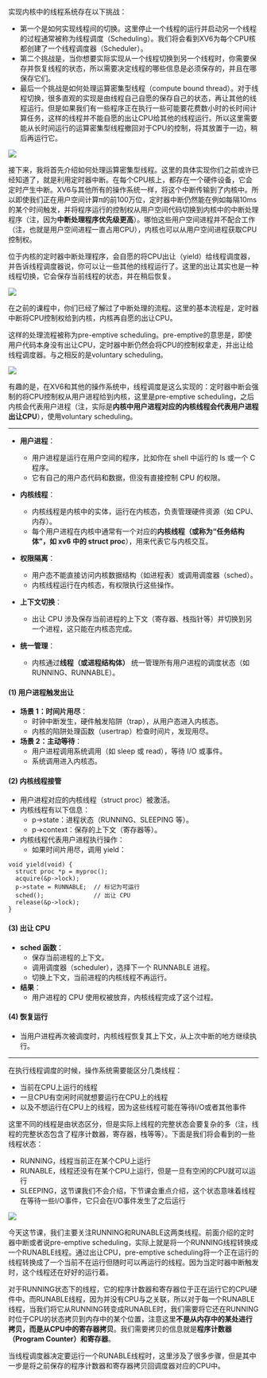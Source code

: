 实现内核中的线程系统存在以下挑战：

- 第一个是如何实现线程间的切换。这里停止一个线程的运行并启动另一个线程的过程通常被称为线程调度（Scheduling）。我们将会看到XV6为每个CPU核都创建了一个线程调度器（Scheduler）。
- 第二个挑战是，当你想要实际实现从一个线程切换到另一个线程时，你需要保存并恢复线程的状态，所以需要决定线程的哪些信息是必须保存的，并且在哪保存它们。
- 最后一个挑战是如何处理运算密集型线程（compute bound thread）。对于线程切换，很多直观的实现是由线程自己自愿的保存自己的状态，再让其他的线程运行。但是如果我们有一些程序正在执行一些可能要花费数小时的长时间计算任务，这样的线程并不能自愿的出让CPU给其他的线程运行。所以这里需要能从长时间运行的运算密集型线程撤回对于CPU的控制，将其放置于一边，稍后再运行它。

[![](https://github.com/huihongxiao/MIT6.S081/raw/master/.gitbook/assets/image%20(748).png)](https://github.com/huihongxiao/MIT6.S081/blob/master/.gitbook/assets/image%20\(748\).png)

接下来，我将首先介绍如何处理运算密集型线程。这里的具体实现你们之前或许已经知道了，就是利用定时器中断。在每个CPU核上，都存在一个硬件设备，它会定时产生中断。XV6与其他所有的操作系统一样，将这个中断传输到了内核中。所以即使我们正在用户空间计算π的前100万位，定时器中断仍然能在例如每隔10ms的某个时间触发，并将程序运行的控制权从用户空间代码切换到内核中的中断处理程序（注，因为**中断处理程序优先级更高**）。哪怕这些用户空间进程并不配合工作（注，也就是用户空间进程一直占用CPU），内核也可以从用户空间进程获取CPU控制权。

位于内核的定时器中断处理程序，会自愿的将CPU出让（yield）给线程调度器，并告诉线程调度器说，你可以让一些其他的线程运行了。这里的出让其实也是一种线程切换，它会保存当前线程的状态，并在稍后恢复。

[![](https://github.com/huihongxiao/MIT6.S081/raw/master/.gitbook/assets/image%20(686).png)](https://github.com/huihongxiao/MIT6.S081/blob/master/.gitbook/assets/image%20\(686\).png)

在之前的课程中，你们已经了解过了中断处理的流程。这里的基本流程是，定时器中断将CPU控制权给到内核，内核再自愿的出让CPU。

这样的处理流程被称为pre-emptive scheduling。pre-emptive的意思是，即使用户代码本身没有出让CPU，定时器中断仍然会将CPU的控制权拿走，并出让给线程调度器。与之相反的是voluntary scheduling。

[![](https://github.com/huihongxiao/MIT6.S081/raw/master/.gitbook/assets/image%20(751).png)](https://github.com/huihongxiao/MIT6.S081/blob/master/.gitbook/assets/image%20\(751\).png)

有趣的是，在XV6和其他的操作系统中，线程调度是这么实现的：定时器中断会强制的将CPU控制权从用户进程给到内核，这里是pre-emptive scheduling，之后内核会代表用户进程（注，实际是**内核中用户进程对应的内核线程会代表用户进程出让CPU**），使用voluntary scheduling。

---
- **用户进程**：
    - 用户进程是运行在用户空间的程序，比如你在 shell 中运行的 ls 或一个 C 程序。
    - 它有自己的用户态代码和数据，但没有直接控制 CPU 的权限。
- **内核线程**：
    - 内核线程是内核中的实体，运行在内核态，负责管理硬件资源（如 CPU、内存）。
    - 每个用户进程在内核中通常有一个对应的**内核线程（或称为“任务结构体”，如 xv6 中的 struct proc**），用来代表它与内核交互。

- **权限隔离**：
    - 用户态不能直接访问内核数据结构（如进程表）或调用调度器（sched）。
    - 内核线程运行在内核态，有权限执行这些操作。
- **上下文切换**：
    - 出让 CPU 涉及保存当前进程的上下文（寄存器、栈指针等）并切换到另一个进程，这只能在内核态完成。
- **统一管理**：
    - 内核通过**线程（或进程结构体）** 统一管理所有用户进程的调度状态（如 RUNNING、RUNNABLE）。
#### (1) 用户进程触发出让

- **场景 1：时间片用尽**：
    - 时钟中断发生，硬件触发陷阱（trap），从用户态进入内核态。
    - 内核的陷阱处理函数（usertrap）检查时间片，发现用尽。
- **场景 2：主动等待**：
    - 用户进程调用系统调用（如 sleep 或 read），等待 I/O 或事件。
    - 系统调用进入内核态。

#### (2) 内核线程接管

- 用户进程对应的内核线程（struct proc）被激活。
- 内核线程有以下信息：
    - p->state：进程状态（RUNNING、SLEEPING 等）。
    - p->context：保存的上下文（寄存器等）。
- 内核线程代表用户进程执行操作：
    - 如果时间片用尽，调用 yield：
```
void yield(void) {
  struct proc *p = myproc();
  acquire(&p->lock);
  p->state = RUNNABLE;  // 标记为可运行
  sched();              // 出让 CPU
  release(&p->lock);
}
```
#### (3) 出让 CPU

- **sched 函数**：
    - 保存当前进程的上下文。
    - 调用调度器（scheduler），选择下一个 RUNNABLE 进程。
    - 切换上下文，当前进程的内核线程不再运行。
- **结果**：
    - 用户进程的 CPU 使用权被放弃，内核线程完成了这个过程。

#### (4) 恢复运行

- 当用户进程再次被调度时，内核线程恢复其上下文，从上次中断的地方继续执行。
---

在执行线程调度的时候，操作系统需要能区分几类线程：

- 当前在CPU上运行的线程
- 一旦CPU有空闲时间就想要运行在CPU上的线程
- 以及不想运行在CPU上的线程，因为这些线程可能在等待I/O或者其他事件

这里不同的线程是由状态区分，但是实际上线程的完整状态会要复杂的多（注，线程的完整状态包含了程序计数器，寄存器，栈等等）。下面是我们将会看到的一些线程状态：

- RUNNING，线程当前正在某个CPU上运行
- RUNABLE，线程还没有在某个CPU上运行，但是一旦有空闲的CPU就可以运行
- SLEEPING，这节课我们不会介绍，下节课会重点介绍，这个状态意味着线程在等待一些I/O事件，它只会在I/O事件发生了之后运行

[![](https://github.com/huihongxiao/MIT6.S081/raw/master/.gitbook/assets/image%20(784).png)](https://github.com/huihongxiao/MIT6.S081/blob/master/.gitbook/assets/image%20\(784\).png)

今天这节课，我们主要关注RUNNING和RUNABLE这两类线程。前面介绍的定时器中断或者说pre-emptive scheduling，实际上就是将一个RUNNING线程转换成一个RUNABLE线程。通过出让CPU，pre-emptive scheduling将一个正在运行的线程转换成了一个当前不在运行但随时可以再运行的线程。因为当定时器中断触发时，这个线程还在好好的运行着。

对于RUNNING状态下的线程，它的程序计数器和寄存器位于正在运行它的CPU硬件中。而RUNABLE线程，因为并没有CPU与之关联，所以对于每一个RUNABLE线程，当我们将它从RUNNING转变成RUNABLE时，我们需要将它还在RUNNING时位于CPU的状态拷贝到内存中的某个位置，注意这里**不是从内存中的某处进行拷贝，而是从CPU中的寄存器拷贝**。我们需要拷贝的信息就是**程序计数器（Program Counter）和寄存器**。

当线程调度器决定要运行一个RUNABLE线程时，这里涉及了很多步骤，但是其中一步是将之前保存的程序计数器和寄存器拷贝回调度器对应的CPU中。